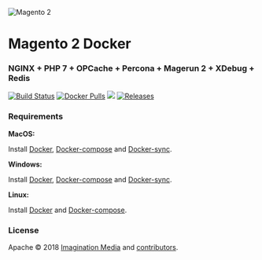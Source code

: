 ![Magento 2](https://cdn.rawgit.com/rafaelstz/magento2-snippets-visualstudio/master/images/icon.png)

#  Magento 2 Docker

### NGINX + PHP 7 + OPCache + Percona + Magerun 2 + XDebug + Redis

[![Build Status](https://travis-ci.org/Imagination-Media/docker-magento2.svg?branch=master)](https://travis-ci.org/Imagination-Media/docker-magento2)
[![Docker Pulls](https://img.shields.io/docker/pulls/imaginationmedia/magento2.svg)](https://hub.docker.com/r/imaginationmedia/magento2/)
[![](https://images.microbadger.com/badges/image/imaginationmedia/magento2:php7.1-fpm.svg)](https://microbadger.com/images/imaginationmedia/magento2:php7.1-fpm)
[![Releases](https://img.shields.io/github/release/Imagination-Media/docker-magento2.svg)](https://github.com/Imagination-Media/docker-magento2/releases)

### Requirements

**MacOS:**

Install [Docker](https://docs.docker.com/docker-for-mac/install/), [Docker-compose](https://docs.docker.com/compose/install/#install-compose) and [Docker-sync](https://github.com/EugenMayer/docker-sync/wiki/docker-sync-on-OSX).

**Windows:**

Install [Docker](https://docs.docker.com/docker-for-windows/install/), [Docker-compose](https://docs.docker.com/compose/install/#install-compose) and [Docker-sync](https://github.com/EugenMayer/docker-sync/wiki/docker-sync-on-Windows).

**Linux:**

Install [Docker](https://docs.docker.com/engine/installation/linux/docker-ce/ubuntu/) and [Docker-compose](https://docs.docker.com/compose/install/#install-compose).

### License

Apache © 2018 [Imagination Media](https://github.com/Imagination-Media) and [contributors](https://github.com/Imagination-Media/docker-magento2/graphs/contributors).
